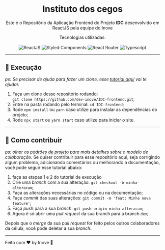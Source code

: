 <h1 align="center">Instituto dos cegos</h1>

<p align="center">Este é o Repositório da Aplicação Frontend do Projeto <strong>IDC</strong> desenvolvido em ReactJS pela equipe do Inove</p>

<p align="center">Tecnologias utilizadas:</p>

<p align="center">
  <img align="center" src="https://img.shields.io/badge/ReactJS-61DAFB?style=for-the-badge&logo=react&logoColor=black" alt="ReactJS" />
  <img align="center" src="https://img.shields.io/badge/Styled%20Components-DB7093?style=for-the-badge&logo=styled-components&logoColor=black" alt="Styled Components" />
  <img align="center" src="https://img.shields.io/badge/React%20Router-CA4245?style=for-the-badge&logo=react-router&logoColor=black" alt="React Router" />
  <img align="center" src="https://img.shields.io/badge/Typescript-3178C6?style=for-the-badge&logo=typescript&logoColor=white" alt="Typescript" />
</p>

---

## 🚀 Execução

_ps: Se precisar de ajuda para fazer um clone, esse [tutorial aqui](https://docs.github.com/pt/repositories/creating-and-managing-repositories/cloning-a-repository) vai te ajudar._

1. Faça um clone desse repositório rodando: <br> `git clone https://github.com/dev-inove/IDC-frontend.git`;
2. Entre na pasta rodando pelo terminal: `cd IDC-frontend`;
3. Rode `npm install` ou `yarn` caso utilize para instalar as dependências do projeto;
4. Rode `npx start` ou `yarn start` caso utilize para iniciar o site.
---

## 🤔 Como contribuir
_ps: olhar os [padrões de projeto](https://github.com/dev-inove/.github/blob/main/DOCUMENTATION_STANDARDS.md) para mais detalhes sobre o modelo de colaboração._
Se quiser contribuir para esse repositório aqui, seja corrigindo algum problema, adicionando comentários ou melhorando a documentação, você pode seguir esse tutorial abaixo:

1. faça as etapas 1 e 2 do tutorial de execução
2. Crie uma *branch* com a sua alteração: `git checkout -b minha-alteracao`;
3. Faça as alterações necessárias no código ou na documentação;
4. Faça *commit* das suas alterações: `git commit -m 'feat: Minha nova feature'`;
5. Faça *push* para a sua *branch*: `git push origin minha-alteracao`;
6. Agora é só abrir uma *pull request* da sua branch para a branch `dev`;

Depois que o *merge* da sua *pull request* for feito pelos outros colaboradores da célula, você pode deletar a sua *branch*.


---
Feito com ♥ by Inove :wave:
